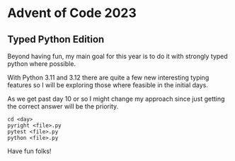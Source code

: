 # Advent of Code 2023
## Typed Python Edition

Beyond having fun, my main goal for this year is to do it with strongly typed
python where possible.

With Python 3.11 and 3.12 there are quite a few new interesting typing features
so I will be exploring those where feasible in the initial days.

As we get past day 10 or so I might change my approach since just getting the
correct answer will be the priority.

```shell
cd <day>
pyright <file>.py
pytest <file>.py
python <file>.py
```

Have fun folks!
